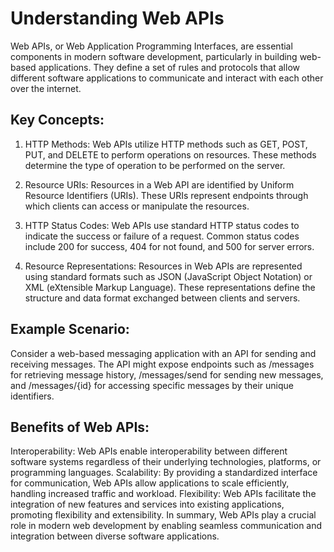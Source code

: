 # Understanding Web APIs
Web APIs, or Web Application Programming Interfaces, are essential components in modern software development, particularly in building web-based applications. They define a set of rules and protocols that allow different software applications to communicate and interact with each other over the internet.

## Key Concepts:
1. HTTP Methods: Web APIs utilize HTTP methods such as GET, POST, PUT, and DELETE to perform operations on resources. These methods determine the type of operation to be performed on the server.

2. Resource URIs: Resources in a Web API are identified by Uniform Resource Identifiers (URIs). These URIs represent endpoints through which clients can access or manipulate the resources.

3. HTTP Status Codes: Web APIs use standard HTTP status codes to indicate the success or failure of a request. Common status codes include 200 for success, 404 for not found, and 500 for server errors.

4. Resource Representations: Resources in Web APIs are represented using standard formats such as JSON (JavaScript Object Notation) or XML (eXtensible Markup Language). These representations define the structure and data format exchanged between clients and servers.

## Example Scenario:
Consider a web-based messaging application with an API for sending and receiving messages. The API might expose endpoints such as /messages for retrieving message history, /messages/send for sending new messages, and /messages/{id} for accessing specific messages by their unique identifiers.

## Benefits of Web APIs:
Interoperability: Web APIs enable interoperability between different software systems regardless of their underlying technologies, platforms, or programming languages.
Scalability: By providing a standardized interface for communication, Web APIs allow applications to scale efficiently, handling increased traffic and workload.
Flexibility: Web APIs facilitate the integration of new features and services into existing applications, promoting flexibility and extensibility.
In summary, Web APIs play a crucial role in modern web development by enabling seamless communication and integration between diverse software applications.